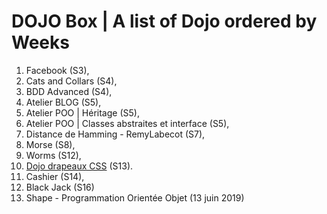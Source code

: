 # DOJO Box | A list of Dojo ordered by Weeks


1. Facebook (S3),
2. Cats and Collars (S4),
3. BDD Advanced (S4),
4. Atelier BLOG (S5),
5. Atelier POO | Héritage (S5),
6. Atelier POO | Classes abstraites et interface (S5),
7. Distance de Hamming - RemyLabecot (S7),
7. Morse (S8),
8. Worms (S12),
10. [Dojo drapeaux CSS](https://github.com/WildCodeSchool/dojo-css-drapeau) (S13).
11. Cashier (S14),
12. Black Jack (S16)
13. Shape - Programmation Orientée Objet (13 juin 2019)
